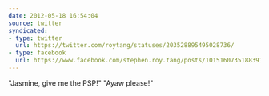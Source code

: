 ```yaml
---
date: 2012-05-18 16:54:04
source: twitter
syndicated:
- type: twitter
  url: https://twitter.com/roytang/statuses/203528895495028736/
- type: facebook
  url: https://www.facebook.com/stephen.roy.tang/posts/10151607351883912
---
```


"Jasmine, give me the PSP!" "Ayaw please!"